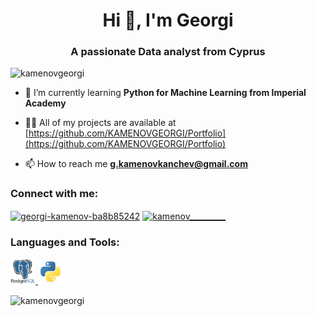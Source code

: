 <h1 align="center">Hi 👋, I'm Georgi</h1>
<h3 align="center">A passionate Data analyst from Cyprus</h3>

<p align="left"> <img src="https://komarev.com/ghpvc/?username=kamenovgeorgi&label=Profile%20views&color=0e75b6&style=flat" alt="kamenovgeorgi" /> </p>

- 🌱 I’m currently learning **Python for Machine Learning from Imperial Academy**

- 👨‍💻 All of my projects are available at [https://github.com/KAMENOVGEORGI/Portfolio](https://github.com/KAMENOVGEORGI/Portfolio)

- 📫 How to reach me **g.kamenovkanchev@gmail.com**

<h3 align="left">Connect with me:</h3>
<p align="left">
<a href="https://linkedin.com/in/georgi-kamenov-ba8b85242" target="blank"><img align="center" src="https://raw.githubusercontent.com/rahuldkjain/github-profile-readme-generator/master/src/images/icons/Social/linked-in-alt.svg" alt="georgi-kamenov-ba8b85242" height="30" width="40" /></a>
<a href="https://instagram.com/kamenov_________" target="blank"><img align="center" src="https://raw.githubusercontent.com/rahuldkjain/github-profile-readme-generator/master/src/images/icons/Social/instagram.svg" alt="kamenov_________" height="30" width="40" /></a>
</p>

<h3 align="left">Languages and Tools:</h3>
<p align="left"> <a href="https://www.postgresql.org" target="_blank" rel="noreferrer"> <img src="https://raw.githubusercontent.com/devicons/devicon/master/icons/postgresql/postgresql-original-wordmark.svg" alt="postgresql" width="40" height="40"/> </a> <a href="https://www.python.org" target="_blank" rel="noreferrer"> <img src="https://raw.githubusercontent.com/devicons/devicon/master/icons/python/python-original.svg" alt="python" width="40" height="40"/> </a> </p>

<p><img align="center" src="https://github-readme-stats.vercel.app/api/top-langs?username=kamenovgeorgi&show_icons=true&locale=en&layout=compact" alt="kamenovgeorgi" /></p>
